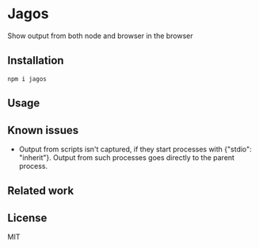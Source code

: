 # Jagos

Show output from both node and browser in the browser

## Installation

```
npm i jagos
```

## Usage

## Known issues

- Output from scripts isn't captured, if they start processes with {"stdio":
  "inherit"}. Output from such processes goes directly to the parent process.

## Related work

## License

MIT
